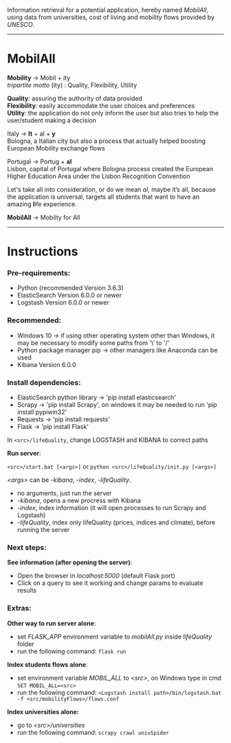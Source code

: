 Information retrieval for a potential application, hereby named _MobilAll_, using data from universities, cost of living and mobility flows provided by _UNESCO_.

---

# MobilAll

**Mobility** -> Mobil + ity  
_tripartite motto_ (ity) : Quality, Flexibility, Utility

**Quality**: assuring the authority of data provided  
**Flexibility**: easily accommodate the user choices and preferences  
**Utility**: the application do not only inform the user but also tries to help the user/student making a decision  

Italy -> **It** + al + **y**  
Bologna, a Italian city but also a process that actually helped boosting European Mobility exchange flows

Portugal -> Portug + **al**  
Lisbon, capital of Portugal where Bologna process created the European Higher Education Area under the Lisbon Recognition Convention

Let's take all into consideration, or do we mean _al_, maybe it’s all, because the application is universal, targets all students that want to have an amazing **l**ife experience.

**MobilAll** -> Mobilty for All


---

# Instructions

### Pre-requirements:
* Python (recommended Version 3.6.3)
* ElasticSearch Version 6.0.0 or newer
* Logstash Version 6.0.0 or newer

### Recommended:
* Windows 10 -> if using other operating system other than Windows, it may be necessary to modify some paths from '\\' to '/'
* Python package manager pip -> other managers like Anaconda can be used
* Kibana Version 6.0.0

### Install dependencies:
* ElasticSearch python library -> 'pip install elasticsearch'
* Scrapy -> 'pip install Scrapy', on windows it may be needed to run 'pip install pypiwin32'
* Requests -> 'pip install requests'
* Flask -> 'pip install Flask'

In `<src>/lifeQuality`, change LOGSTASH and KIBANA to correct paths

**Run server**:

`<src>/start.bat [<args>]` or `python <src>/lifeQuality/init.py [<args>]`

_\<args\>_ can be _-kibana_, _-index_, _-lifeQuality_.
* no arguments, just run the server
* _-kibana_, opens a new procress with Kibana
* _-index_, index information (it will open processes to run Scrapy and Logstash)
* _-lifeQuality_, index only lifeQuality (prices, indices and climate), before running the server

### Next steps:
**See information (after opening the server)**:
* Open the browser in _localhost:5000_ (default Flask port)
* Click on a query to see it working and change params to evaluate results

### Extras:
**Other way to run server alone**:
* set _FLASK_APP_ environment variable to _mobilAll.py_ inside _lifeQuality_ folder
* run the following command: `flask run`

**Index students flows alone**:
* set environment variable _MOBIL_ALL_ to _\<src\>_, on Windows type in cmd `SET MOBIL_ALL=<src>`
* run the following command: `<Logstash install path>/bin/logstash.bat -f <src/mobilityFlows>/flows.conf`

**Index universities alone:**
* go to _\<src\>/universities_
* run the following command: `scrapy crawl univSpider`
